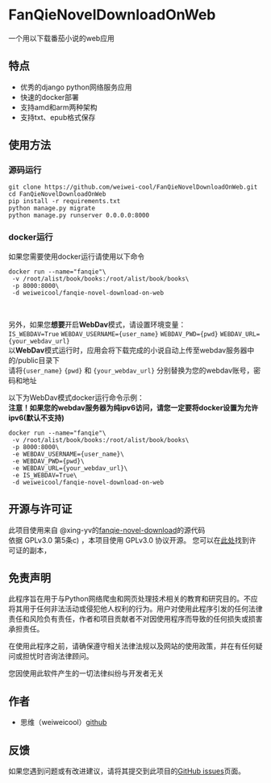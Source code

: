# FanQieNovelDownloadOnWeb
一个用以下载番茄小说的web应用

## 特点

 - 优秀的django python网络服务应用
 - 快速的docker部署
 - 支持amd和arm两种架构
 - 支持txt、epub格式保存

## 使用方法
### 源码运行
```shell
git clone https://github.com/weiwei-cool/FanQieNovelDownloadOnWeb.git
cd FanQieNovelDownloadOnWeb
pip install -r requirements.txt
python manage.py migrate
python manage.py runserver 0.0.0.0:8000
```
### docker运行
如果您需要使用docker运行请使用以下命令
```shell
docker run --name="fanqie"\
 -v /root/alist/book/books:/root/alist/book/books\
 -p 8000:8000\
 -d weiweicool/fanqie-novel-download-on-web
``` 
<br>

另外，如果您**想要**开启**WebDav**模式，请设置环境变量：  
`IS_WEBDAV=True` `WEBDAV_USERNAME={user_name}` `WEBDAV_PWD={pwd}` `WEBDAV_URL={your_webdav_url}`  
以**WebDav**模式运行时，应用会将下载完成的小说自动上传至webdav服务器中的/public目录下  
请将`{user_name}` `{pwd}` 和 `{your_webdav_url}` 分别替换为您的webdav账号，密码和地址

以下为WebDav模式docker运行命令示例：  
**注意！如果您的webdav服务器为纯ipv6访问，请您一定要将docker设置为允许ipv6(默认不支持)**
```shell
docker run --name="fanqie"\
 -v /root/alist/book/books:/root/alist/book/books\
 -p 8000:8000\
 -e WEBDAV_USERNAME={user_name}\
 -e WEBDAV_PWD={pwd}\
 -e WEBDAV_URL={your_webdav_url}\
 -e IS_WEBDAV=True\
 -d weiweicool/fanqie-novel-download-on-web
```


## 开源与许可证
此项目使用来自 @xing-yv的[fanqie-novel-download](https://github.com/xing-yv/fanqie-novel-download)的源代码  
依据 GPLv3.0 第5条c) ，本项目使用 GPLv3.0 协议开源。
您可以在[此处](https://www.gnu.org/licenses/gpl-3.0.html)找到许可证的副本， 

## 免责声明
此程序旨在用于与Python网络爬虫和网页处理技术相关的教育和研究目的。不应将其用于任何非法活动或侵犯他人权利的行为。用户对使用此程序引发的任何法律责任和风险负有责任，作者和项目贡献者不对因使用程序而导致的任何损失或损害承担责任。

在使用此程序之前，请确保遵守相关法律法规以及网站的使用政策，并在有任何疑问或担忧时咨询法律顾问。

您因使用此软件产生的一切法律纠纷与开发者无关

## 作者
 
 - 思维（weiweicool）[github](https://github.com/weiwei-cool)

## 反馈

如果您遇到问题或有改进建议，请将其提交到此项目的[GitHub issues](https://github.com/weiwei-cool/FanQieNovelDownloadOnWeb/issues)页面。
